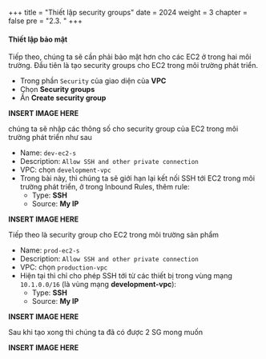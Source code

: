 +++
title = "Thiết lập security groups"
date = 2024
weight = 3
chapter = false
pre = "2.3. "
+++

#### Thiết lập bảo mật
Tiếp theo, chúng ta sẽ cần phải bảo mật hơn cho các EC2 ở trong hai môi trường. Đầu tiên là tạo security groups cho EC2 trong môi trường phát triển.
  - Trong phần `Security` của giao diện của **VPC**
  - Chọn **Security groups**
  - Ấn **Create security group**

**INSERT IMAGE HERE**

chúng ta sẽ nhập các thông số cho security group của EC2 trong môi trường phát triển như sau
  - Name: `dev-ec2-s`
  - Description: `Allow SSH and other private connection`
  - VPC: chọn `development-vpc`
  - Trong bài này, thì chúng ta sẽ giới hạn lại kết nối SSH tới EC2 trong môi trường phát triển, ở trong Inbound Rules, thêm rule:
    - Type: **SSH**
    - Source: **My IP**

**INSERT IMAGE HERE**

Tiếp theo là security group cho EC2 trong môi trường sản phẩm
  - Name: `prod-ec2-s`
  - Description: `Allow SSH and other private connection`
  - VPC: chọn `production-vpc`
  - Hiện tại thì chỉ cho phép SSH tới từ các thiết bị trong vùng mạng `10.1.0.0/16` (là vùng mạng **development-vpc**):
    - Type: **SSH**
    - Source: **My IP**

**INSERT IMAGE HERE**

Sau khi tạo xong thì chúng ta đã có được 2 SG mong muốn

**INSERT IMAGE HERE**
